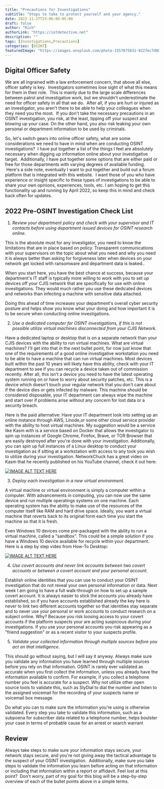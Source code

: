 ```yaml
---
title: "Precautions for Investigations"
subtitle: "Steps to take to protect yourself and your agency."
date: 2022-11-27T23:06:00-05:00
draft: false
author: "Rich"
authorLink: "https://iotdetective.net"
description: ""
tags: [Investigations,Precautions]
categories: [OSINT]
featuredImage: "https://images.unsplash.com/photo-1557075831-9227ec7d0097?crop=entropy&cs=tinysrgb&fit=max&fm=jpg&ixid=MnwxMTc3M3wwfDF8c2VhcmNofDIwfHxwcmVjYXV0aW9uc3xlbnwwfHx8fDE2NTYxMzEzNzU&ixlib=rb-1.2.1&q=80&w=2000"
---
```


## Digital Officer Safety

We are all ingrained with a law enforcement concern, that above all else, officer safety is key.  Investigators sometimes lose sight of what this means for them in their role.  This is mainly due to the large scale differences between patrol and investigative work, but we shouldn't underestimate the need for officer safety in all that we do.  After all, if you are hurt or injured as an investigator, you aren't there to be able to help your colleagues when they need you the most.  If you don't take the necessary precautions in an OSINT investigation, you risk, at the least, tipping off your suspect and blowing up your case. On the other hand, you also risk leaking your own personal or department information to be used by criminals.

So, let's switch gears into online officer safety, what are some considerations we need to have in mind when are conducting OSINT investigations?  I have put together a list of the things I feel are absolutely necessary when digging up information online about your investigative target.  Additionally, I have put together some options that are either paid or free for those departments with varying degrees of available funding.  Here's a side note, eventually I want to put together and build out a forum platform that is integrated with this website.  I want those of you who have experience or insight specific to these types of investigations to be able to share your own opinions, experiences, tools, etc. I am hoping to get this functionality up and running by April 2022, so keep this in mind and check back often for updates.

## 2022 Pre-OSINT Investigation Check List

1.  _Review your department policy and check with your supervisor and IT contacts before using department issued devices for OSINT research online._

This is the absolute must for any investigator, you need to know the limitations that are in place based on policy. Transparent communications with your supervisors on the topic about what you need and why you need it is always better than asking for forgiveness later when devices on your network get locked with ransomware and department data is leaked..

When you start here, you have the best chance at success, because your department's IT staff is typically more willing to work with you to set up devices off your CJIS network that are specifically for use with online investigations. They would much rather you use these dedicated devices and networks than infecting a machine with sensitive data attached.

Doing this ahead of time increases your department's overall cyber security posture and helps show you know what your doing and how important it is to be secure when conducting online investigations.

2.  _Use a dedicated computer for OSINT investigations, if this is not possible utilize virtual machines disconnected from your CJIS Network._

Have a dedicated laptop or desktop that is on a separate network than your CJIS devices with the ability to run virtual machines. What are virtual machines? I'll get into that in the next bullet point, for now just know that one of the requirements of a good online investigative workstation you need to be able to have a machine that can run virtual machines. Most devices built within the past 10 years will likely have this ability, check with your IT department to see if you can recycle a device taken out of commission recently. After all, this isn't a device you need to have the latest operating system running on or have to worry about security patches, etc. This is a device which doesn't touch your regular network that you don't care about if the device dies or gets infected by malware. This machine should be considered disposable, your IT department can always wipe the machine and start over if problems arise without any concern for lost data or a security breach.

Here is the paid alternative: Have your IT department look into setting up an online instance through AWS, Linode,or some other cloud service provider with the ability to host virtual machines. My suggestion would be a service like Kasm with is a service based on Docker that allows the investigator to spin up instances of Google Chrome, Firefox, Brave, or TOR Browser that are easily destroyed after you're done with your investigation. Additionally, you can spin up full instances of a Linux desktop to conduct your investigation as if sitting at a workstation with access to any took you wish to utilize during your investigation. NetworkChuck has a great video on Kasm that he recently published on his YouTube channel, check it out here:

[![IMAGE ALT TEXT HERE](https://img.youtube.com/vi/U7e-mcJdZok/0.jpg)](https://www.youtube.com/watch?v=U7e-mcJdZok)‌

3.  _Deploy each investigation in a new virtual environment._

A virtual machine or virtual environment is simply a computer within a computer. With advancements in computing, you can now use the same device and run multiple operatings systems on one machine. Each operating system has the ability to make use of the resources of the computer itself like RAM and hard drive space. Ideally, you want a virtual machine that reverts back to its original form each time you start the machine so that it is fresh.

Even Windows 10 devices come pre-packaged with the ability to run a virtual machine, called a "sandbox". This could be a simple solution if you have a Windows 10 device available for recycle within your department. Here is a step by step video from How-To Desktop:

[![IMAGE ALT TEXT HERE](https://img.youtube.com/vi/HRxbBCGQPR0/0.jpg)](https://www.youtube.com/watch?v=HRxbBCGQPR0)

4.  _Use covert accounts and never link accounts between two covert accounts or between a covert account and your personal account._

Establish online identities that you can use to conduct your OSINT investigation that do not reveal your own personal information or data. Next week I am going to have a full walk-through on how to set up a sample covert account. It is always easier to stick the accounts you already have established, so if you have accounts established already the key here is never to link two different accounts together so that identities stay separate and to never use your personal or work accounts to conduct research on a subject online. Why? Because you risk loosing access to your covert accounts if the platform suspects your are acting suspicious during your investigations. If you use your personal accounts you risk appearing as a "friend suggestion" or as a recent visitor to your suspects profile.

5.  _Validate your collected information through multiple sources before you act on that intelligence._

This should go without saying, but I will say it anyway. Always make sure you validate any information you have learned through multiple sources before you rely on that information. OSINT is rarely ever validated as accurate when you first collect the information, unless you already have the information available to confirm. For example, if you collect a telephone number you feel is accurate for a suspect. Why not utilize other open source tools to validate this, such as SlyDial to dial the number and listen to the assigned voicemail for the recording of your suspects name or voicemail box message.

Do what you can to make sure the information you're using is otherwise validated. Every step you take to validate this information, such as a subpoena for subscriber data related to a telephone number, helps boulster your case in terms of probable cause for an arrest or search warrant

## Review

Always take steps to make sure your information stays secure, your network stays secure, and you're not giving away the tactical advantage to the suspect of your OSINT investigation.  Additionally, make sure you take steps to validate the information you learn before acting on that information or including that information within a report or affidavit. Feel lost at this point?  Don't worry, part of my goal for this blog will be a step-by-step overview of each of the bullet points above in a simple terms.